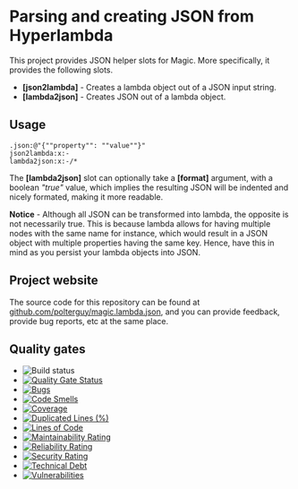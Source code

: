 
# Parsing and creating JSON from Hyperlambda

This project provides JSON helper slots for Magic. More specifically, it provides the following slots.

* __[json2lambda]__ - Creates a lambda object out of a JSON input string.
* __[lambda2json]__ - Creates JSON out of a lambda object.

## Usage

```
.json:@"{""property"": ""value""}"
json2lambda:x:-
lambda2json:x:-/*
```

The **[lambda2json]** slot can optionally take a **[format]** argument, with a boolean _"true"_ value, which implies the
resulting JSON will be indented and nicely formated, making it more readable.

**Notice** - Although all JSON can be transformed into lambda, the opposite is not necessarily true. This is because
lambda allows for having multiple nodes with the same name for instance, which would result in a JSON object with
multiple properties having the same key. Hence, have this in mind as you persist your lambda objects into JSON.

## Project website

The source code for this repository can be found at [github.com/polterguy/magic.lambda.json](https://github.com/polterguy/magic.lambda.json), and you can provide feedback, provide bug reports, etc at the same place.

## Quality gates

- ![Build status](https://github.com/polterguy/magic.lambda.json/actions/workflows/build.yaml/badge.svg)
- [![Quality Gate Status](https://sonarcloud.io/api/project_badges/measure?project=polterguy_magic.lambda.json&metric=alert_status)](https://sonarcloud.io/dashboard?id=polterguy_magic.lambda.json)
- [![Bugs](https://sonarcloud.io/api/project_badges/measure?project=polterguy_magic.lambda.json&metric=bugs)](https://sonarcloud.io/dashboard?id=polterguy_magic.lambda.json)
- [![Code Smells](https://sonarcloud.io/api/project_badges/measure?project=polterguy_magic.lambda.json&metric=code_smells)](https://sonarcloud.io/dashboard?id=polterguy_magic.lambda.json)
- [![Coverage](https://sonarcloud.io/api/project_badges/measure?project=polterguy_magic.lambda.json&metric=coverage)](https://sonarcloud.io/dashboard?id=polterguy_magic.lambda.json)
- [![Duplicated Lines (%)](https://sonarcloud.io/api/project_badges/measure?project=polterguy_magic.lambda.json&metric=duplicated_lines_density)](https://sonarcloud.io/dashboard?id=polterguy_magic.lambda.json)
- [![Lines of Code](https://sonarcloud.io/api/project_badges/measure?project=polterguy_magic.lambda.json&metric=ncloc)](https://sonarcloud.io/dashboard?id=polterguy_magic.lambda.json)
- [![Maintainability Rating](https://sonarcloud.io/api/project_badges/measure?project=polterguy_magic.lambda.json&metric=sqale_rating)](https://sonarcloud.io/dashboard?id=polterguy_magic.lambda.json)
- [![Reliability Rating](https://sonarcloud.io/api/project_badges/measure?project=polterguy_magic.lambda.json&metric=reliability_rating)](https://sonarcloud.io/dashboard?id=polterguy_magic.lambda.json)
- [![Security Rating](https://sonarcloud.io/api/project_badges/measure?project=polterguy_magic.lambda.json&metric=security_rating)](https://sonarcloud.io/dashboard?id=polterguy_magic.lambda.json)
- [![Technical Debt](https://sonarcloud.io/api/project_badges/measure?project=polterguy_magic.lambda.json&metric=sqale_index)](https://sonarcloud.io/dashboard?id=polterguy_magic.lambda.json)
- [![Vulnerabilities](https://sonarcloud.io/api/project_badges/measure?project=polterguy_magic.lambda.json&metric=vulnerabilities)](https://sonarcloud.io/dashboard?id=polterguy_magic.lambda.json)
